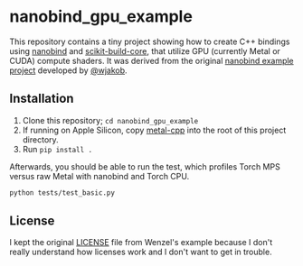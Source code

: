 nanobind_gpu_example
================

This repository contains a tiny project showing how to create C++ bindings
using [nanobind](https://github.com/wjakob/nanobind) and
[scikit-build-core](https://scikit-build-core.readthedocs.io/en/latest/index.html),
that utilize GPU (currently Metal or CUDA) compute shaders. It was derived from the
original [nanobind example project](https://github.com/wjakob/nanobind_example)
developed by [@wjakob](https://github.com/wjakob).

Installation
------------

1. Clone this repository; `cd nanobind_gpu_example`
2. If running on Apple Silicon, copy [metal-cpp](https://developer.apple.com/metal/cpp/) into the root of this project directory.
3. Run `pip install .`

Afterwards, you should be able to run the test, which profiles Torch MPS versus raw Metal with nanobind and Torch CPU.

```bash
python tests/test_basic.py
```

License
-------

I kept the original [LICENSE](./LICENSE) file from Wenzel's example because
I don't really understand how licenses work and I don't want to get in trouble.
